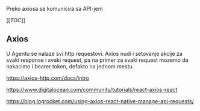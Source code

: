 Preko axiosa se komunicira sa API-jem

[[_TOC_]]


## Axios

U Agentu se nalaze svi http requestovi. Axios nudi i setovanje akcije za svaki response i svaki request, pa na primer za svaki request mozemo da nakacimo i bearer token, defakto na jednom mestu. 

https://axios-http.com/docs/intro

https://www.digitalocean.com/community/tutorials/react-axios-react

https://blog.logrocket.com/using-axios-react-native-manage-api-requests/